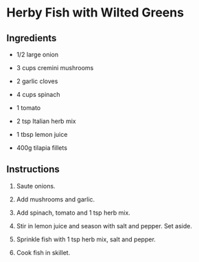 # Herby Fish with Wilted Greens

## Ingredients

* 1/2 large onion

* 3 cups cremini mushrooms

* 2 garlic cloves

* 4 cups spinach

* 1 tomato

* 2 tsp Italian herb mix

* 1 tbsp lemon juice

* 400g tilapia fillets

## Instructions

1. Saute onions.

2. Add mushrooms and garlic.

3. Add spinach, tomato and 1 tsp herb mix.

4. Stir in lemon juice and season with salt and pepper. Set aside.

5. Sprinkle fish with 1 tsp herb mix, salt and pepper.

6. Cook fish in skillet.
